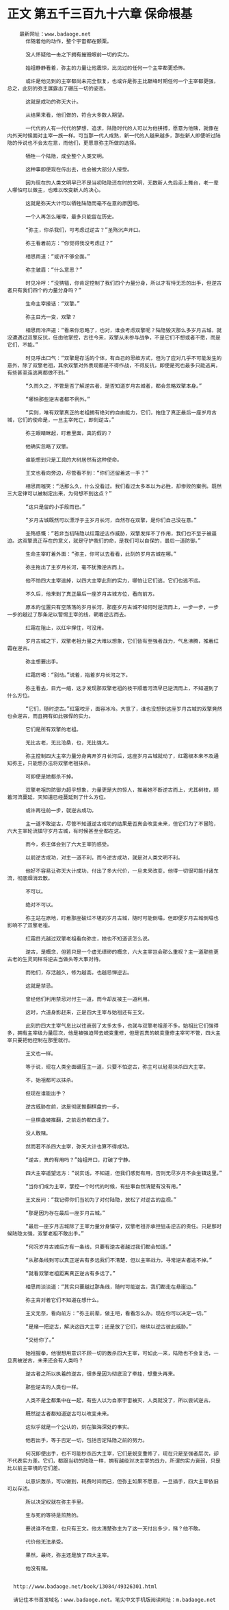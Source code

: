 # 正文 第五千三百九十六章 保命根基
        最新网址：www.badaoge.net
          伴随着他的动作，整个宇宙都在颤栗。
      
          没人怀疑他一击之下拥有摧毁眼前一切的实力。
      
          始祖静静看着，弥主的力量让他震惊，比见过的任何一个主宰都更恐怖。
      
          或许是他见到的主宰都尚未完全恢复，也或许是弥主比巅峰时期任何一个主宰都更强，总之，此刻的弥主展露出了碾压一切的姿态。
      
          这就是成功的弥天大计。
      
          从结果来看，他们做的，符合大多数人期望。
      
          一代代的人有一代代的梦想，追求，陆隐时代的人可以为他拼搏，愿意为他赌，就像在内外天时候面对主宰一族一样。可当那一代人成熟，新一代的人越来越多，那些新人即便听过陆隐的传说也不会太在意，而他们，更愿意弥主所做的选择。
      
          牺牲一个陆隐，成全整个人类文明。
      
          这种事即便现在传出去，也会被大部分人接受。
      
          因为现在的人类文明早已不是当初陆隐还在时的文明，无数新人先后走上舞台，老一辈人哪怕可以做主，也难以改变新人的决心。
      
          这就是弥天大计可以牺牲陆隐而毫不在意的原因吧。
      
          一个人再怎么璀璨，最多只能留在历史。
      
          “弥主，你杀我们，可考虑过逆古？”圣殇沉声开口。
      
          弥主看着前方：“你觉得我没考虑过？”
      
          相思雨道：“或许不够全面。”
      
          弥主皱眉：“什么意思？”
      
          时见冷哼：“没猜错，你肯定控制了我们四个力量分身，所以才有恃无恐的出手，但逆古者只有我们四个的力量分身吗？”
      
          生命主宰接话：“双擎。”
      
          弥主目光一变，双擎？
      
          相思雨冷声道：“看来你忽略了，也对，谁会考虑双擎呢？陆隐毁灭那么多岁月古城，就没遭遇过双擎反抗，任由他掌控，古往今来，双擎从未参与战争，不是它们不想或者不愿，而是它们，不能。”
      
          时见呼出口气：“双擎是存活的个体，有自己的思维方式，但为了应对几乎不可能发生的意外，除了双擎老祖，其余双擎对外表现都是不得作战，不得反抗，即便是死也最多只能逃离，有些甚至连逃离都做不到。”
      
          “久而久之，不管是否了解逆古者，是否知道岁月古城者，都会忽略双擎本身。”
      
          “哪怕那些逆古者都不例外。”
      
          “实则，唯有双擎真正的老祖拥有绝对的自由能力，它们，拖住了真正最后一座岁月古城，它们的使命是，一旦主宰死亡，即刻逆古。”
      
          弥主眼睛眯起，盯着里面，真的假的？
      
          他确实忽略了双擎。
      
          谁能想到只是工具的大树居然有这种使命。
      
          王文也看向旁边，尽管看不到：“你们还留着这一手？”
      
          相思雨嗤笑：“活那么久，什么没看过。我们看过太多本以为必胜，却惨败的案例。既然三大定律可以被制定出来，为何想不到这点？”
      
          “这只是留的小手段而已。”
      
          “岁月古城既然可以漂浮于主岁月长河，自然存在双擎，是你们自己没在意。”
      
          圣殇感慨：“若非当初陆隐以红霜逆古作威胁，双擎发挥不了作用，我们也不至于被逼迫。这双擎真正存在的意义，就是守护我们的命，是我们可以自保的，最后一道防御。”
      
          生命主宰盯着外面：“弥主，你可以去看看，此刻的岁月古城在哪。”
      
          弥主拖出了主岁月长河，毫不犹豫逆古而上。
      
          他不怕四大主宰逃掉，以四大主宰此刻的实力，哪怕让它们逃，它们也逃不远。
      
          不久后，他来到了真正最后一座岁月古城方位，看向前方。
      
          原本的位置只有空荡荡的岁月长河，那座岁月古城不知何时逆流而上，一步一步，一步一步的越过了那条足以警惕主宰的线，朝着逆古而去。
      
          红霜在阻止，以红伞撑住，可没用。
      
          岁月古城之下，双擎老祖力量之大难以想象，它们皆有至强者战力，气息沸腾，推着红霜在逆古。
      
          弥主想要出手。
      
          红霜厉喝：“别动。”说着，指着岁月长河之下。
      
          弥主看去，目光一缩，这才发现那双擎老祖的枝干顺着河流早已逆流而上，不知道到了什么方位。
      
          “它们，随时逆古。”红霜咬牙，面容冰冷。大意了，谁也没想到这座岁月古城的双擎竟然也会逆古，而且拥有如此强悍的实力。
      
          它们是所有双擎的老祖。
      
          无比古老，无比沧桑，也，无比强大。
      
          弥主控制四大主宰力量分身离开岁月长河后，这座岁月古城就动了，红霜根本来不及通知弥主，只能想办法将双擎老祖抹杀。
      
          可即便是她都杀不掉。
      
          双擎老祖的防御力超乎想象，力量更是大的惊人，推着她不断逆古而上，尤其树枝，顺着河流蔓延，天知道已经蔓延到了什么方位。
      
          或许再往前一步，就逆古成功。
      
          主一道不敢逆古，尽管不知道逆古成功的结果是否真会改变未来，但它们为了不冒险，六大主宰轮流镇守岁月古城，有时候甚至全都在这。
      
          而今，弥主体会到了六大主宰的感受。
      
          以前逆古成功，对主一道不利，而今逆古成功，就是对人类文明不利。
      
          他好不容易让弥天大计成功，付出了多大代价，一旦未来改变，他得一切很可能付诸东流，彻底烟消云散。
      
          不可以。
      
          绝对不可以。
      
          弥主站在原地，盯着那座破烂不堪的岁月古城，随时可能倒塌，但即便岁月古城倒塌也影响不了双擎老祖。
      
          红霜目光越过双擎老祖看向弥主，她也不知道该怎么说。
      
          逆古，是概念，但若只是一个虚无缥缈的概念，六大主宰岂会那么重视？主一道那些更古老的生灵同样将逆古当做头等大事对待。
      
          而他们，存活越久，修为越高，也越忌惮逆古。
      
          这就是禁忌。
      
          曾经他们利用禁忌对付主一道，而今却反被主一道利用。
      
          这时，六道身影赶来，正是四大主宰与始祖还有王文。
      
          此刻的四大主宰气息比以往衰弱了太多太多，也就与双擎老祖差不多。始祖比它们强得多，拥有主宰级力量层次，他是被强迫带去蜕变重修，但是否真的蜕变重修主宰可不管，四大主宰只要把他控制在那里就行。
      
          王文也一样。
      
          等于说，现在人类全面碾压主一道，只要不怕逆古，弥主可以轻易抹杀四大主宰。
      
          不，始祖都可以抹杀。
      
          但现在谁能出手？
      
          逆古威胁在前，这是彻底推翻棋盘的一步。
      
          一旦棋盘被推翻，之前走的都白走了。
      
          没人敢赌。
      
          然而若不杀四大主宰，弥天大计也算不得成功。
      
          “逆古，真的有用吗？”始祖开口，打破了宁静。
      
          四大主宰遥望远方：“说实话，不知道，但我们感觉有用，否则无尽岁月不会坐镇这里。”
      
          “当你们成为主宰，掌控一个时代的时候，有些事自然清楚有没有用。”
      
          王文反问：“我记得你们当初为了对付陆隐，放松了对逆古的监视。”
      
          “那是因为存在最后一座岁月古城。”
      
          “最后一座岁月古城除了主宰力量分身镇守，双擎老祖亦承担狙击逆古的责任。只是那时候陆隐太强，双擎老祖不敢出手。”
      
          “何况岁月古城后方有一条线，只要有逆古者越过我们都会知道。”
      
          “从那条线到可以真正逆古有多远我们不清楚，但以主宰战力，寻常逆古者逃不掉。”
      
          “就看双擎老祖距离真正逆古有多远了。”
      
          相思雨淡淡道：“其实只要越过那条线，随时可能逆古。我们都走在悬崖边。”
      
          弥主背对着它们不知道在想什么。
      
          王文无奈，看向前方：“弥主前辈，做主吧，看看怎么办。现在你可以决定一切。”
      
          “是赌一把逆古，解决这四大主宰；还是放了它们，继续以逆古彼此威胁。”
      
          “交给你了。”
      
          始祖握拳，他很想用意识不顾一切的轰杀四大主宰，可如此一来，陆隐也不会复活，一旦真被逆古，未来还会有人类吗？
      
          逆古者之所以执着的逆古，很多是因为彻底没了牵挂，想重头再来。
      
          那些逆古的人类也一样。
      
          人类不是全都集中在一起，有些人以为自家宇宙被灭，人类就没了，所以尝试逆古。
      
          既然逆古者都知道逆古可以改变未来。
      
          这似乎就是一个公认的，刻在脑海深处的事实。
      
          他若出手，等于否定一切，包括否定陆隐之前的努力。
      
          何况即便出手，也不可能秒杀四大主宰，它们是蜕变重修了，现在只是至强者层次，却不代表实力差。它们，都跟当初的陆隐一样，拥有越级对决主宰的战力，所谓的实力衰弱，只是比以前主宰境的它们差。
      
          以意识轰杀，可以做到，耗费时间而已，但弥主如果不愿意，一旦插手，四大主宰依旧可以存活。
      
          所以决定权就在弥主手里。
      
          生与死的等待是煎熬的。
      
          要说谁不在意，也只有王文。他太清楚弥主为了这一天付出多少，赌？他不敢。
      
          代价他无法承受。
      
          果然，最终，弥主还是放了四大主宰。
      
          他没有赌。
      
      
      http://www.badaoge.net/book/13084/49326301.html
      
      请记住本书首发域名：www.badaoge.net。笔尖中文手机版阅读网址：m.badaoge.net